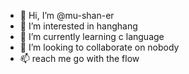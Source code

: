 - 👋 Hi, I’m @mu-shan-er
- 👀 I’m interested in hanghang
- 🌱 I’m currently learning c language
- 💞️ I’m looking to collaborate on nobody
- 📫 reach me go with the flow

<!---
mu-shan-er/mu-shan-er is a ✨ special ✨ repository because its `README.md` (this file) appears on your GitHub profile.
You can click the Preview link to take a look at your changes.
--->
